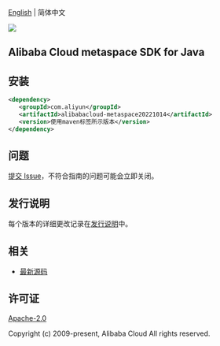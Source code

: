 [English](README.md) | 简体中文

![](https://aliyunsdk-pages.alicdn.com/icons/AlibabaCloud.svg)

## Alibaba Cloud metaspace SDK for Java

## 安装

```xml
<dependency>
   <groupId>com.aliyun</groupId>
   <artifactId>alibabacloud-metaspace20221014</artifactId>
   <version>使用maven标签所示版本</version>
</dependency>
```

## 问题

[提交 Issue](https://github.com/aliyun/alibabacloud-java-async-sdk/issues/new)，不符合指南的问题可能会立即关闭。

## 发行说明

每个版本的详细更改记录在[发行说明](./ChangeLog.txt)中。

## 相关

- [最新源码](https://github.com/aliyun/alibabacloud-async-java-sdk/)

## 许可证

[Apache-2.0](http://www.apache.org/licenses/LICENSE-2.0)

Copyright (c) 2009-present, Alibaba Cloud All rights reserved.
